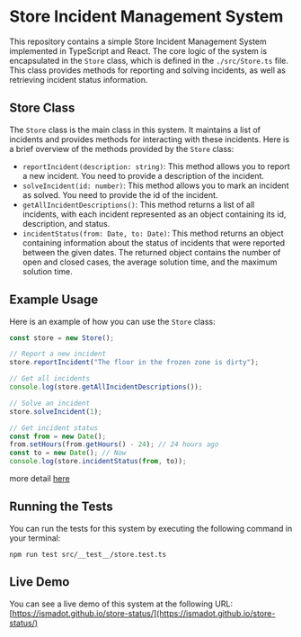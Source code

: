 # Store Incident Management System

This repository contains a simple Store Incident Management System implemented in TypeScript and React. The core logic of the system is encapsulated in the `Store` class, which is defined in the `./src/Store.ts` file. This class provides methods for reporting and solving incidents, as well as retrieving incident status information.

## Store Class

The `Store` class is the main class in this system. It maintains a list of incidents and provides methods for interacting with these incidents. Here is a brief overview of the methods provided by the `Store` class:

- `reportIncident(description: string)`: This method allows you to report a new incident. You need to provide a description of the incident.
- `solveIncident(id: number)`: This method allows you to mark an incident as solved. You need to provide the id of the incident.
- `getAllIncidentDescriptions()`: This method returns a list of all incidents, with each incident represented as an object containing its id, description, and status.
- `incidentStatus(from: Date, to: Date)`: This method returns an object containing information about the status of incidents that were reported between the given dates. The returned object contains the number of open and closed cases, the average solution time, and the maximum solution time.

## Example Usage

Here is an example of how you can use the `Store` class:

```typescript
const store = new Store();

// Report a new incident
store.reportIncident("The floor in the frozen zone is dirty");

// Get all incidents
console.log(store.getAllIncidentDescriptions());

// Solve an incident
store.solveIncident(1);

// Get incident status
const from = new Date();
from.setHours(from.getHours() - 24); // 24 hours ago
const to = new Date(); // Now
console.log(store.incidentStatus(from, to));
```
more detail [here](https://gist.github.com/ismadot/a79a0a0482bc414315570d87134bf2f3)

## Running the Tests

You can run the tests for this system by executing the following command in your terminal:

```
npm run test src/__test__/store.test.ts
```

## Live Demo

You can see a live demo of this system at the following URL: [https://ismadot.github.io/store-status/](https://ismadot.github.io/store-status/)
